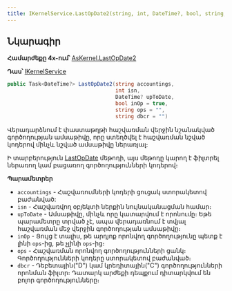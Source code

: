 ```yaml
---
title: IKernelService.LastOpDate2(string, int, DateTime?, bool, string, string) մեթոդ  
---
```


## Նկարագիր

**Համարժեքը 4x-ում՝** [AsKernel.LastOpDate2](https://armsoft.github.io/as4x-docs/HTM/ProgrGuide/Functions/Functions/AccManagement/LastOpDate2.html)

**Դաս՝** [IKernelService](../IKernelService.md)

```c#
public Task<DateTime?> LastOpDate2(string accountings, 
                                   int isn, 
                                   DateTime? upToDate, 
                                   bool inOp = true, 
                                   string ops = "", 
                                   string dbcr = "")
```

Վերադարձնում է փաստաթղթի հաշվառման վերջին նշանակված գործողության ամսաթիվը, որը ստեղծվել է հաշվառման նշված կոդերով մինչև նշված ամսաթիվը ներառյալ։

Ի տարբերություն [LastOpDate](LastOpDate.md) մեթոդի, այս մեթոդը կարող է ֆիլտրել ներառող կամ բացառող գործողությունների կոդերով։

**Պարամետրեր**

* `accountings` - Հաշվառումների կոդերի ցուցակ ստորակետով բաժանված:
* `isn` - Հաշվառվող օբյեկտի ներքին նույնականացման համար։
* `upToDate` - Ամսաթիվը, մինչև որը կատարվում է որոնումը։ 
  Եթե պարամետրը տրված չէ, ապա վերադառնում է տվյալ հաշվառման մեջ վերջին գործողության ամսաթիվը։
* `inOp` - Ցույց է տալիս, թե արդյոք որոնվող գործողությունը պետք է լինի `ops`-ից, թե չլինի `ops`-ից։
* `ops` - Հաշվառման որոնվող գործողությունների ցանկ։ 
  Գործողությունների կոդերը ստորակետով բաժանված։
* `dbcr` - Դեբետային("D") կամ կրեդիտային("C") գործողությունների որոնման ֆիլտր։
  Դատարկ արժեքի դեպքում դիտարկվում են բոլոր գործողությունները։
